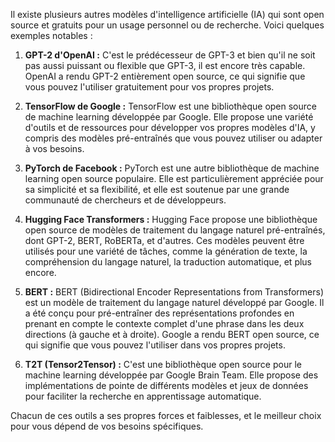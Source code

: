 Il existe plusieurs autres modèles d'intelligence artificielle (IA) qui sont open source et gratuits pour un usage personnel ou de recherche. Voici quelques exemples notables :

1. **GPT-2 d'OpenAI :** C'est le prédécesseur de GPT-3 et bien qu'il ne soit pas aussi puissant ou flexible que GPT-3, il est encore très capable. OpenAI a rendu GPT-2 entièrement open source, ce qui signifie que vous pouvez l'utiliser gratuitement pour vos propres projets.

2. **TensorFlow de Google :** TensorFlow est une bibliothèque open source de machine learning développée par Google. Elle propose une variété d'outils et de ressources pour développer vos propres modèles d'IA, y compris des modèles pré-entraînés que vous pouvez utiliser ou adapter à vos besoins.

3. **PyTorch de Facebook :** PyTorch est une autre bibliothèque de machine learning open source populaire. Elle est particulièrement appréciée pour sa simplicité et sa flexibilité, et elle est soutenue par une grande communauté de chercheurs et de développeurs.

4. **Hugging Face Transformers :** Hugging Face propose une bibliothèque open source de modèles de traitement du langage naturel pré-entraînés, dont GPT-2, BERT, RoBERTa, et d'autres. Ces modèles peuvent être utilisés pour une variété de tâches, comme la génération de texte, la compréhension du langage naturel, la traduction automatique, et plus encore.

5. **BERT :** BERT (Bidirectional Encoder Representations from Transformers) est un modèle de traitement du langage naturel développé par Google. Il a été conçu pour pré-entraîner des représentations profondes en prenant en compte le contexte complet d'une phrase dans les deux directions (à gauche et à droite). Google a rendu BERT open source, ce qui signifie que vous pouvez l'utiliser dans vos propres projets.

6. **T2T (Tensor2Tensor) :** C'est une bibliothèque open source pour le machine learning développée par Google Brain Team. Elle propose des implémentations de pointe de différents modèles et jeux de données pour faciliter la recherche en apprentissage automatique.

Chacun de ces outils a ses propres forces et faiblesses, et le meilleur choix pour vous dépend de vos besoins spécifiques.
